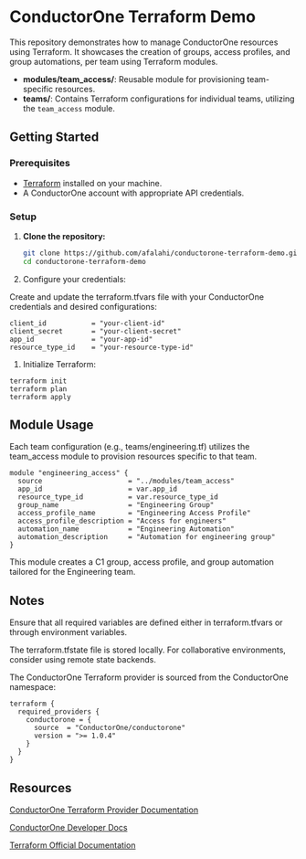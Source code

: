 # ConductorOne Terraform Demo

This repository demonstrates how to manage ConductorOne resources using Terraform. It showcases the creation of  groups, access profiles, and group automations, per team using Terraform modules.

- **modules/team_access/**: Reusable module for provisioning team-specific resources.
- **teams/**: Contains Terraform configurations for individual teams, utilizing the `team_access` module.

## Getting Started

### Prerequisites

- [Terraform](https://www.terraform.io/downloads.html) installed on your machine.
- A ConductorOne account with appropriate API credentials.

### Setup

1. **Clone the repository:**

   ```bash
   git clone https://github.com/afalahi/conductorone-terraform-demo.git
   cd conductorone-terraform-demo

1. Configure your credentials:

Create and update the terraform.tfvars file with your ConductorOne credentials and desired configurations:

```hcl
client_id           = "your-client-id"
client_secret       = "your-client-secret"
app_id              = "your-app-id"
resource_type_id    = "your-resource-type-id"
```

1. Initialize Terraform:

```console
terraform init
terraform plan
terraform apply
```

## Module Usage

Each team configuration (e.g., teams/engineering.tf) utilizes the team_access module to provision resources specific to that team.

```hcl
module "engineering_access" {
  source                     = "../modules/team_access"
  app_id                     = var.app_id
  resource_type_id           = var.resource_type_id
  group_name                 = "Engineering Group"
  access_profile_name        = "Engineering Access Profile"
  access_profile_description = "Access for engineers"
  automation_name            = "Engineering Automation"
  automation_description     = "Automation for engineering group"
}
```

This module creates a C1 group, access profile, and group automation tailored for the Engineering team.

## Notes

Ensure that all required variables are defined either in terraform.tfvars or through environment variables.

The terraform.tfstate file is stored locally. For collaborative environments, consider using remote state backends.

The ConductorOne Terraform provider is sourced from the ConductorOne namespace:

```hcl
terraform {
  required_providers {
    conductorone = {
      source  = "ConductorOne/conductorone"
      version = ">= 1.0.4"
    }
  }
}
```

## Resources

[ConductorOne Terraform Provider Documentation](https://registry.terraform.io/providers/ConductorOne/conductorone/latest/docs)

[ConductorOne Developer Docs](https://www.conductorone.com/docs/developer/terraform/)

[Terraform Official Documentation](https://www.terraform.io/docs)
